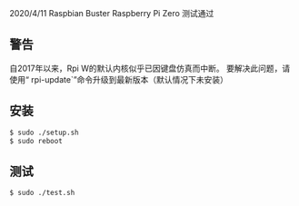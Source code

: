 2020/4/11 Raspbian Buster Raspberry Pi Zero 测试通过

## 警告
自2017年以来，Rpi W的默认内核似乎已因键盘仿真而中断。 要解决此问题，请使用“ rpi-update`”命令升级到最新版本（默认情况下未安装）

## 安装

```sh
$ sudo ./setup.sh
$ sudo reboot
```

## 测试

```
$ sudo ./test.sh
```
